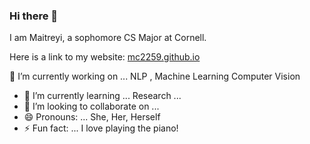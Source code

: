 ### Hi there 👋

 
I am Maitreyi, a sophomore CS Major at Cornell. 


Here is a link to my website: [mc2259.github.io](mc2259.github.io)


🔭 I’m currently working on ... NLP , Machine Learning Computer Vision
- 🌱 I’m currently learning ...  Research ...
- 👯 I’m looking to collaborate on ... 
- 😄 Pronouns: ... She, Her, Herself
- ⚡ Fun fact: ... I love playing the piano!

